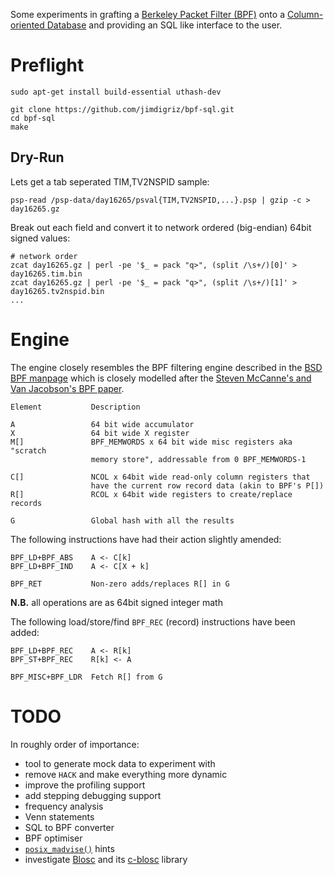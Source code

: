 Some experiments in grafting a [Berkeley Packet Filter (BPF)](http://en.wikipedia.org/wiki/Berkeley_Packet_Filter) onto a [Column-oriented Database](http://en.wikipedia.org/wiki/Column-oriented_DBMS) and providing an SQL like interface to the user.

# Preflight

    sudo apt-get install build-essential uthash-dev
    
    git clone https://github.com/jimdigriz/bpf-sql.git
    cd bpf-sql
    make

## Dry-Run

Lets get a tab seperated TIM,TV2NSPID sample:

    psp-read /psp-data/day16265/psval{TIM,TV2NSPID,...}.psp | gzip -c > day16265.gz

Break out each field and convert it to network ordered (big-endian) 64bit signed values:

    # network order
    zcat day16265.gz | perl -pe '$_ = pack "q>", (split /\s+/)[0]' > day16265.tim.bin
    zcat day16265.gz | perl -pe '$_ = pack "q>", (split /\s+/)[1]' > day16265.tv2nspid.bin
    ...

# Engine

The engine closely resembles the BPF filtering engine described in the [BSD BPF manpage](http://www.freebsd.org/cgi/man.cgi?bpf(4)) which is closely modelled after the [Steven McCanne's and Van Jacobson's BPF paper](http://usenix.org/publications/library/proceedings/sd93/mccanne.pdf).

    Element           Description

    A                 64 bit wide accumulator
    X                 64 bit wide X register
    M[]               BPF_MEMWORDS x 64 bit wide misc registers aka "scratch
                      memory store", addressable from 0 BPF_MEMWORDS-1
    
    C[]               NCOL x 64bit wide read-only column registers that
                      have the current row record data (akin to BPF's P[])
    R[]               RCOL x 64bit wide registers to create/replace records

    G                 Global hash with all the results

The following instructions have had their action slightly amended:

    BPF_LD+BPF_ABS    A <- C[k]
    BPF_LD+BPF_IND    A <- C[X + k]

    BPF_RET           Non-zero adds/replaces R[] in G

**N.B.** all operations are as 64bit signed integer math

The following load/store/find `BPF_REC` (record) instructions have been added:

    BPF_LD+BPF_REC    A <- R[k]
    BPF_ST+BPF_REC    R[k] <- A

    BPF_MISC+BPF_LDR  Fetch R[] from G

# TODO

In roughly order of importance:

 * tool to generate mock data to experiment with
 * remove `HACK` and make everything more dynamic
 * improve the profiling support
 * add stepping debugging support
 * frequency analysis
 * Venn statements
 * SQL to BPF converter
 * BPF optimiser
 * [`posix_madvise()`](http://www.freebsd.org/cgi/man.cgi?posix_madvise(2)) hints
 * investigate [Blosc](http://www.blosc.org/) and its [c-blosc](https://github.com/Blosc/c-blosc) library
